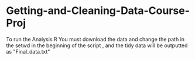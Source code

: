 # Getting-and-Cleaning-Data-Course-Proj
To run the Analysis.R You must download the data and change the path in the setwd in the beginning of the script , and the tidy data will be outputted as "Final_data.txt"
